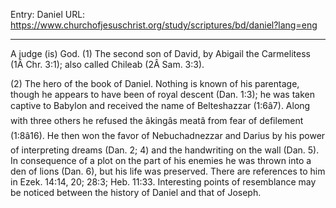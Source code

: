 Entry: Daniel
URL: https://www.churchofjesuschrist.org/study/scriptures/bd/daniel?lang=eng

---

A judge (is) God. (1) The second son of David, by Abigail the Carmelitess (1Â Chr. 3:1); also called Chileab (2Â Sam. 3:3).

(2) The hero of the book of Daniel. Nothing is known of his parentage, though he appears to have been of royal descent (Dan. 1:3); he was taken captive to Babylon and received the name of Belteshazzar (1:6â7). Along with three others he refused the âkingâs meatâ from fear of defilement (1:8â16). He then won the favor of Nebuchadnezzar and Darius by his power of interpreting dreams (Dan. 2; 4) and the handwriting on the wall (Dan. 5). In consequence of a plot on the part of his enemies he was thrown into a den of lions (Dan. 6), but his life was preserved. There are references to him in Ezek. 14:14, 20; 28:3; Heb. 11:33. Interesting points of resemblance may be noticed between the history of Daniel and that of Joseph.
